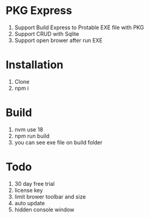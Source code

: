 # PKG Express

1. Support Build Express to Protable EXE file with PKG
2. Support CRUD with Sqlite
3. Support open brower after run EXE

# Installation
1. Clone
2. npm i

# Build 
1. nvm use 18
2. npm run build
3. you can see exe file on build folder

# Todo
1. 30 day free trial
2. license key
3. limit brower toolbar and size
4. auto update
5. hidden console window

